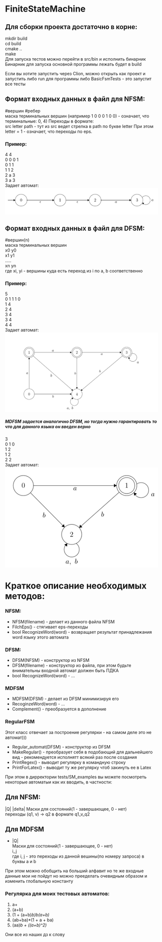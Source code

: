# FiniteStateMachine

## Для сборки проекта достаточно в корне:
mkdir build  
cd build  
cmake ..  
make  
Для запуска тестов можно перейти в src/bin и исполнить бинарник  
Бинарник для запуска основной программы лежать будет в build  

Если вы хотите запустить через Clion, можно открыть как проект и запустить либо run для программы либо BasicFsmTests - это запустит все тесты  


## Формат входных данных в файл для NFSM:
#вершин #ребер  
маска терминальных вершин (например 1 0 0 0 1 0 0) - означает, что терминальные: 0, 4)
Переходы в формате:  
src letter path - тут из src ведет стрелка в path по букве letter
При этом letter = 1 - означает, что переходы по eps.
### Пример:
4 4  
0 0 0 1  
0 1 1  
1 1 2  
2 a 3  
3 a 3  
Задает автомат:  
![](tests/img/NFSM1.jpg)

## Формат входных данных в файл для DFSM: 
#вершин(n)  
маска терминальных вершин  
x0 y0  
x1 y1  
.....  
xn yn  
где xi, yi - вершины куда есть переход из i по a, b соответственно  

### Пример:
5  
0 1 1 1 0  
1 4  
2 4  
3 4  
3 4  
4 4  
Задает автомат:
![](tests/img/DFSM1.jpg)

##### MDFSM задается аналогично DFSM, но тогда нужно гарантировать то что для данного языка он введен верно
3  
0 1 0  
1 2  
1 2  
2 2  
Задает автомат:  
![](tests/img/MDFSM1.jpg)


# Краткое описание необходимых методов:
### NFSM:
- NFSM(filename) - делает из данного файла NFSM
- FilchEps() - стягивает eps-переходы
- bool RecognizeWord(word) - возвращает результат принадлежания word языку этого автомата
### DFSM:
- DFSM(NFSM) - конструктор из NFSM
- DFSM(filename) - конструктор из файла, при этом будьте внимательны входной автомат должен быть ПДКА
- bool RecognizeWord(word) - ...
### MDFSM
- MDFSM(DFSM) - делает из DFSM минимизируя его
- RecoginzeWord(word) - ...
- Complement() - преобразуется в дополнение
### RegularFSM
Этот класс отвечает за построение регулярки - на самом деле это не автомат)))
- Regular_automat(DFSM) - конструктор из DFSM
- MakeRegular() - преобразует себя в подобающий для дальнейшего вид - рекомендуется исполнятт всякий раз после создания
- PrintRegex() - выводит регулярку в командную строку
- PrintForLatex() - выводит ту же регулярку чтоб закинуть ее в Latex

При этом в дирректории tests/SM_examples вы можете посмотреть некоторые автоматыи как их вводить, в частности:
## Для NFSM:
|Q| |delta|
Маски для состояний(1 - завершающее, 0 - нет)  
переходы (q1, v) -> q2 в формате q1_v_q2  
## Для MDFSM
- |Q|  
Маски для состояний(1 - завершающее, 0 - нет)  
i_j   
где i, j - это переходы из данной вешины(по номеру запроса) в буквы a и b  


При этом можно обобщить на больший алфавит но те же входные данные мои не пойдут но можно прееделать очевидным образом и изменить глобальную константу

### Регулярка для моих тестовых автоматов:
1. a+
2. (a+b)
3. (1 + (a+b)*b)b(a+b)*
4. (ab+ba)*(1 + a + ba)
5. (aa)*b + ((a+b)^2)*  

Они все из наших дз к слову